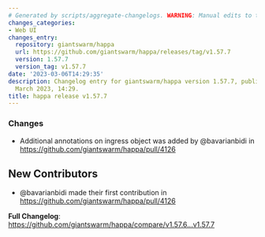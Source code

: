 ```yaml
---
# Generated by scripts/aggregate-changelogs. WARNING: Manual edits to this files will be overwritten.
changes_categories:
- Web UI
changes_entry:
  repository: giantswarm/happa
  url: https://github.com/giantswarm/happa/releases/tag/v1.57.7
  version: 1.57.7
  version_tag: v1.57.7
date: '2023-03-06T14:29:35'
description: Changelog entry for giantswarm/happa version 1.57.7, published on 06
  March 2023, 14:29.
title: happa release v1.57.7
---
```


<!-- Release notes generated using configuration in .github/release.yml at main -->

### Changes
* Additional annotations on ingress object was added by @bavarianbidi in https://github.com/giantswarm/happa/pull/4126

## New Contributors
* @bavarianbidi made their first contribution in https://github.com/giantswarm/happa/pull/4126

**Full Changelog**: https://github.com/giantswarm/happa/compare/v1.57.6...v1.57.7
